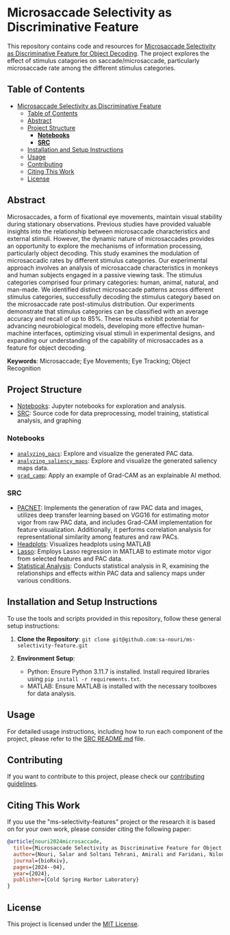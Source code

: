 # Microsaccade Selectivity as Discriminative Feature

This repository contains code and resources for [Microsaccade Selectivity as Discriminative Feature for Object Decoding](https://www.biorxiv.org/content/10.1101/2024.04.13.589338v1).
The project explores the effect of stimulus catagories on saccade/microsaccade, particularly microsaccade rate among the different stimulus categories.

## Table of Contents

- [Microsaccade Selectivity as Discriminative Feature](#microsaccade-selectivity-as-discriminative-feature)
  - [Table of Contents](#table-of-contents)
  - [Abstract](#abstract)
  - [Project Structure](#project-structure)
    - [**Notebooks**](#notebooks)
    - [**SRC**](#src)
  - [Installation and Setup Instructions](#installation-and-setup-instructions)
  - [Usage](#usage)
  - [Contributing](#contributing)
  - [Citing This Work](#citing-this-work)
  - [License](#license)

## Abstract

Microsaccades, a form of fixational eye movements, maintain visual stability during stationary observations. Previous studies have provided valuable insights into the relationship between microsaccade characteristics and external stimuli. However, the dynamic nature of microsaccades provides an opportunity to explore the mechanisms of information processing, particularly object decoding. This study examines the modulation of microsaccadic rates by different stimulus categories. Our experimental approach involves an analysis of microsaccade characteristics in monkeys and human subjects engaged in a passive viewing task. The stimulus categories comprised four primary categories: human, animal, natural, and man-made. We identified distinct microsaccade patterns across different stimulus categories, successfully decoding the stimulus category based on the microsaccade rate post-stimulus distribution. Our experiments demonstrate that stimulus categories can be classified with an average accuracy and recall of up to 85%. These results exhibit potential for advancing neurobiological models, developing more effective human-machine interfaces, optimizing visual stimuli in experimental designs, and expanding our understanding of the capability of microsaccades as a feature for object decoding.

**Keywords**: Microsaccade; Eye Movements; Eye Tracking; Object Recognition

## Project Structure

- [Notebooks](./notebooks/): Jupyter notebooks for exploration and analysis.
- [SRC](./src/): Source code for data preprocessing, model training, statistical analysis, and graphing

### **Notebooks**

- [`analyzing_pacs`](./notebooks/analyzing_pacs/): Explore and visualize the generated PAC data.
- [`analyzing_saliency_maps`](./notebooks/analyzing_saliency_maps/): Explore and visualize the generated saliency maps data.
- [`grad_camp`](./notebooks/grad_cam/): Apply an example of Grad-CAM as an explainable AI method.

### **SRC**

- [PACNET](./src/PACNET/): Implements the generation of raw PAC data and images, utilizes deep transfer learning based on VGG16 for estimating motor vigor from raw PAC data, and includes Grad-CAM implementation for feature visualization. Additionally, it performs correlation analysis for representational similarity among features and raw PACs.
- [Headplots](./src/Headplots/): Visualizes headplots using MATLAB
- [Lasso](./src/Lasso/): Employs Lasso regression in MATLAB to estimate motor vigor from selected features and PAC data.
- [Statistical Analysis](./src/Statistical%20Analysis/): Conducts statistical analysis in R, examining the relationships and effects within PAC data and saliency maps under various conditions.

## Installation and Setup Instructions

To use the tools and scripts provided in this repository, follow these general setup instructions:

1. **Clone the Repository**: `git clone git@github.com:sa-nouri/ms-selectivity-feature.git`

2. **Environment Setup**:
   - Python: Ensure Python 3.11.7 is installed. Install required libraries using `pip install -r requirements.txt`.
   - MATLAB: Ensure MATLAB is installed with the necessary toolboxes for data analysis.

## Usage

For detailed usage instructions, including how to run each component of the project, please refer to the [SRC README.md](./src/README.md) file.

## Contributing

If you want to contribute to this project, please check our [contributing guidelines](./CONTRIBUTING.md).

## Citing This Work

If you use the "ms-selectivity-features" project or the research it is based on for your own work, please consider citing the following paper:

```bibtex
@article{nouri2024microsaccade,
  title={Microsaccade Selectivity as Discriminative Feature for Object Decoding},
  author={Nouri, Salar and Soltani Tehrani, Amirali and Faridani, Niloufar and Toosi, Ramin and Dehaqani, Mohammad-Reza A},
  journal={bioRxiv},
  pages={2024--04},
  year={2024},
  publisher={Cold Spring Harbor Laboratory}
}
```

## License

This project is licensed under the [MIT License](./LICENSE.md).
